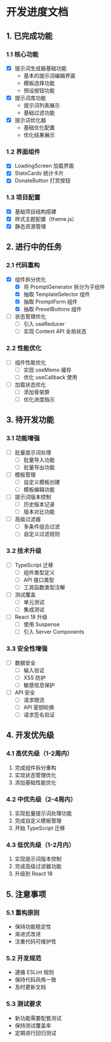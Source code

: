 # 开发进度文档

## 1. 已完成功能

### 1.1 核心功能
- [x] 提示词生成器基础功能
  - 基本的提示词编辑界面
  - 模板选择功能
  - 预设按钮功能
- [x] 提示词库功能
  - 提示词列表展示
  - 基础过滤功能
- [x] 提示词优化器
  - 基础优化配置
  - 优化结果展示

### 1.2 界面组件
- [x] LoadingScreen 加载界面
- [x] StatsCards 统计卡片
- [x] DonateButton 打赏按钮

### 1.3 项目配置
- [x] 基础项目结构搭建
- [x] 样式主题配置（theme.js）
- [x] 静态资源管理

## 2. 进行中的任务

### 2.1 代码重构
- [x] 组件拆分优化
  - [x] 将 PromptGenerator 拆分为子组件
  - [x] 抽取 TemplateSelector 组件
  - [x] 抽取 PromptForm 组件
  - [x] 抽取 PresetButtons 组件
- [ ] 状态管理优化
  - [ ] 引入 useReducer
  - [ ] 实现 Context API 全局状态

### 2.2 性能优化
- [ ] 组件性能优化
  - [ ] 实现 useMemo 缓存
  - [ ] 优化 useCallback 使用
- [ ] 加载状态优化
  - [ ] 添加骨架屏
  - [ ] 优化进度指示

## 3. 待开发功能

### 3.1 功能增强
- [ ] 批量提示词处理
  - [ ] 批量导入功能
  - [ ] 批量导出功能
- [ ] 模板管理
  - [ ] 自定义模板创建
  - [ ] 模板编辑功能
- [ ] 提示词版本控制
  - [ ] 历史版本记录
  - [ ] 版本对比功能
- [ ] 高级过滤器
  - [ ] 多条件组合过滤
  - [ ] 自定义过滤规则

### 3.2 技术升级
- [ ] TypeScript 迁移
  - [ ] 组件类型定义
  - [ ] API 接口类型
  - [ ] 工具函数类型注解
- [ ] 测试覆盖
  - [ ] 单元测试
  - [ ] 集成测试
- [ ] React 18 升级
  - [ ] 使用 Suspense
  - [ ] 引入 Server Components

### 3.3 安全性增强
- [ ] 数据安全
  - [ ] 输入验证
  - [ ] XSS 防护
  - [ ] 敏感信息保护
- [ ] API 安全
  - [ ] 请求限流
  - [ ] API 密钥轮换
  - [ ] 请求签名验证

## 4. 开发优先级

### 4.1 高优先级（1-2周内）
1. 完成组件拆分重构
2. 实现状态管理优化
3. 添加基础性能优化

### 4.2 中优先级（2-4周内）
1. 实现批量提示词处理功能
2. 完成自定义模板管理
3. 开始 TypeScript 迁移

### 4.3 低优先级（1-2月内）
1. 实现提示词版本控制
2. 完成高级过滤器功能
3. 升级到 React 18

## 5. 注意事项

### 5.1 重构原则
- 保持功能稳定性
- 渐进式改进
- 注重代码可维护性

### 5.2 开发规范
- 遵循 ESLint 规则
- 保持代码风格一致
- 及时更新文档

### 5.3 测试要求
- 新功能需要配套测试
- 保持测试覆盖率
- 定期进行回归测试